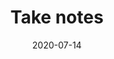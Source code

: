 ---
title: "Take notes"
description: "Analogic superpowers."
featured_image: '/images/day_power_3.png'
date: "2020-07-14"
draft: true
---